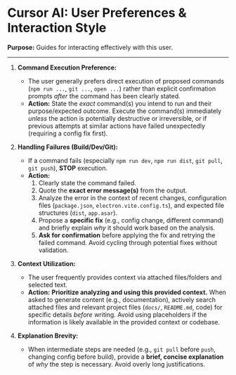 # Cursor AI: User Preferences & Interaction Style

**Purpose:** Guides for interacting effectively with this user.

---

1.  **Command Execution Preference:**

    - The user generally prefers direct execution of proposed commands (`npm run ...`, `git ...`, `open ...`) rather than explicit confirmation prompts _after_ the command has been clearly stated.
    - **Action:** State the _exact_ command(s) you intend to run and their purpose/expected outcome. Execute the command(s) immediately _unless_ the action is potentially destructive or irreversible, or if previous attempts at similar actions have failed unexpectedly (requiring a config fix first).

2.  **Handling Failures (Build/Dev/Git):**

    - If a command fails (especially `npm run dev`, `npm run dist`, `git pull`, `git push`), **STOP** execution.
    - **Action:**
      1.  Clearly state the command failed.
      2.  Quote the **exact error message(s)** from the output.
      3.  Analyze the error in the context of recent changes, configuration files (`package.json`, `electron.vite.config.ts`), and expected file structures (`dist`, `app.asar`).
      4.  Propose a **specific fix** (e.g., config change, different command) and briefly explain _why_ it should work based on the analysis.
      5.  **Ask for confirmation** before applying the fix and retrying the failed command. Avoid cycling through potential fixes without validation.

3.  **Context Utilization:**

    - The user frequently provides context via attached files/folders and selected text.
    - **Action:** **Prioritize analyzing and using this provided context.** When asked to generate content (e.g., documentation), actively search attached files and relevant project files (`docs/`, `README.md`, code) for specific details _before_ writing. Avoid using placeholders if the information is likely available in the provided context or codebase.

4.  **Explanation Brevity:**
    - When intermediate steps are needed (e.g., `git pull` before `push`, changing config before build), provide a **brief, concise explanation** of _why_ the step is necessary. Avoid overly long justifications.
